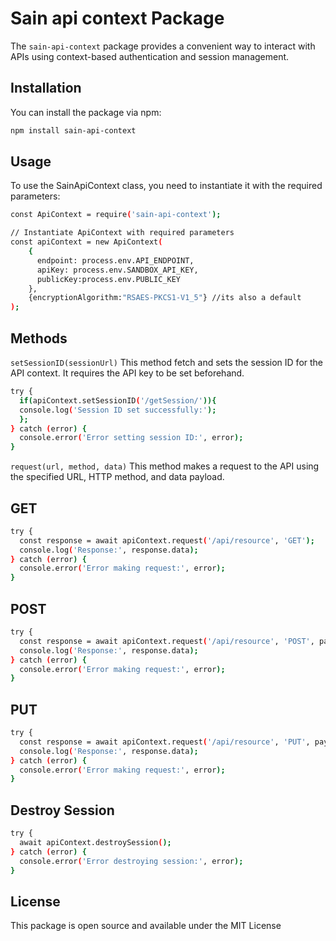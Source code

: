 # Sain api context Package

The `sain-api-context` package provides a convenient way to interact with APIs using context-based authentication and session management.

## Installation

You can install the package via npm:

```bash
npm install sain-api-context
```
## Usage

To use the SainApiContext class, you need to instantiate it with the required parameters:

```bash
const ApiContext = require('sain-api-context');

// Instantiate ApiContext with required parameters
const apiContext = new ApiContext(
    {   
      endpoint: process.env.API_ENDPOINT,
      apiKey: process.env.SANDBOX_API_KEY,
      publicKey:process.env.PUBLIC_KEY
    },
    {encryptionAlgorithm:"RSAES-PKCS1-V1_5"} //its also a default
);
```
## Methods
`setSessionID(sessionUrl)`
This method fetch and sets the session ID for the API context. It requires the API key to be set beforehand.
```bash
try {
  if(apiContext.setSessionID('/getSession/')){
  console.log('Session ID set successfully:');
  };
} catch (error) {
  console.error('Error setting session ID:', error);
}
```
`request(url, method, data)`
This method makes a request to the API using the specified URL, HTTP method, and data payload.
## GET
```bash
try {
  const response = await apiContext.request('/api/resource', 'GET');
  console.log('Response:', response.data);
} catch (error) {
  console.error('Error making request:', error);
}
```
## POST
```bash
try {
  const response = await apiContext.request('/api/resource', 'POST', payload);
  console.log('Response:', response.data);
} catch (error) {
  console.error('Error making request:', error);
}
```
## PUT
```bash
try {
  const response = await apiContext.request('/api/resource', 'PUT', payload);
  console.log('Response:', response.data);
} catch (error) {
  console.error('Error making request:', error);
}
```
## Destroy Session
```bash
try {
  await apiContext.destroySession();
} catch (error) {
  console.error('Error destroying session:', error);
}
```
## License
This package is open source and available under the MIT License
